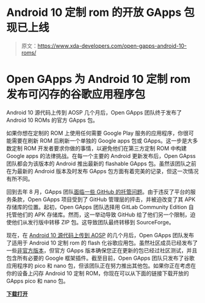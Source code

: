 # Android 10 定制 rom 的开放 GApps 包现已上线

> 原文：<https://www.xda-developers.com/open-gapps-android-10-roms/>

# Open GApps 为 Android 10 定制 rom 发布可闪存的谷歌应用程序包

Android 10 源代码上传到 AOSP 几个月后，Open GApps 团队终于发布了 Android 10 ROMs 的官方 GApps 包。

如果你想在定制的 ROM 上使用任何需要 Google Play 服务的应用程序，你很可能需要在刷新 ROM 后刷新一个单独的 Google apps 包或 GApps。这一步是大多数定制 ROM 开发者要求你做的事情，以避免他们在第三方定制 ROM 中构建 Google apps 的法律挑战。在每一个主要的 Android 更新发布后，Open GApss 团队都会为该版本的 Android 推出最新的 flashable GApps 包。虽然该团队之前在为最新的 Android 版本及时发布 GApps 包方面有着完美的记录，但这一次情况有所不同。

回到去年 8 月，GApps 团队[面临一些 GitHub 的托管问题](https://www.xda-developers.com/opengapps-hosting-future-google-apps/)。由于违反了平台的服务条款，Open GApps 项目受到了 GitHub 管理层的抨击，并被迫改变了其 APK 存储库的位置。起初，Open GApps 团队选择用 GitLab Community Edition 自托管他们的 APK 存储库。然而，这一举动导致 GitHub 给了他们另一个限制，迫使他们从发行版中转移 ZIP 包。这导致团队最终转移到 SourceForge。

现在，在 [Android 10 源代码上传到 AOSP](https://www.xda-developers.com/android-10-source-code-aosp/) 的几个月后，Open GApps 团队发布了适用于 Android 10 定制 rom 的 flash 化谷歌应用包。虽然社区成员已经发布了一些[非官方版本](https://forum.xda-developers.com/android/software/gapps-opengapps-android-q10-0-t3952456)，但官方 GApps 版本确保您正在更新的包已经过社区测试，并且包含所有必要的 Google 框架插件。截至目前，Open GApps 团队只发布了谷歌应用程序的 pico 和 nano 包，但该团队正在努力推出其他包。如果你正在考虑在你的设备上闪存 Android 10 定制 ROM，你现在可以从下面的链接下载开放的 GApps pico 和 nano 包。

**[下载打开](https://opengapps.org/)**